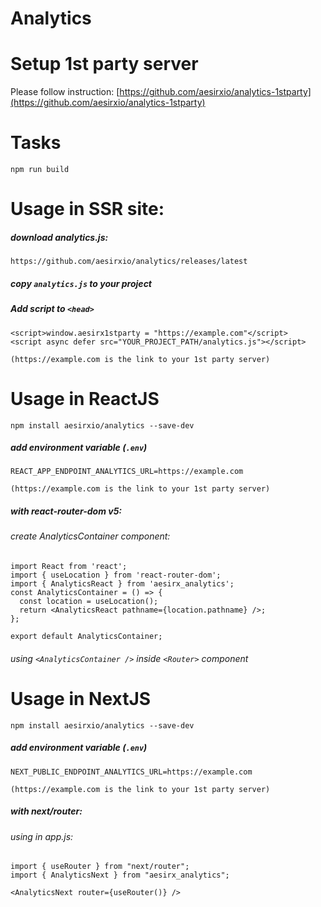 # Analytics
# Setup 1st party server
Please follow instruction: [https://github.com/aesirxio/analytics-1stparty](https://github.com/aesirxio/analytics-1stparty)
# Tasks
`npm run build`


# Usage in SSR site:
##### download analytics.js:
`https://github.com/aesirxio/analytics/releases/latest`

##### copy `analytics.js` to your project
##### Add script to `<head>`
```
<script>window.aesirx1stparty = "https://example.com"</script>
<script async defer src="YOUR_PROJECT_PATH/analytics.js"></script>
```
`(https://example.com is the link to your 1st party server)`
# Usage in ReactJS

`npm install aesirxio/analytics --save-dev`
##### add environment variable (`.env`)
```
REACT_APP_ENDPOINT_ANALYTICS_URL=https://example.com

(https://example.com is the link to your 1st party server)
```
##### with react-router-dom v5:
###### create AnalyticsContainer component:
```
import React from 'react';
import { useLocation } from 'react-router-dom';
import { AnalyticsReact } from 'aesirx_analytics';
const AnalyticsContainer = () => {
  const location = useLocation();
  return <AnalyticsReact pathname={location.pathname} />;
};

export default AnalyticsContainer;
```
###### using `<AnalyticsContainer />` inside `<Router>` component 

# Usage in NextJS

`npm install aesirxio/analytics --save-dev`
##### add environment variable (`.env`)
```
NEXT_PUBLIC_ENDPOINT_ANALYTICS_URL=https://example.com

(https://example.com is the link to your 1st party server)
```
##### with next/router:
###### using in app.js:
```
import { useRouter } from "next/router";
import { AnalyticsNext } from "aesirx_analytics";

<AnalyticsNext router={useRouter()} />
```
